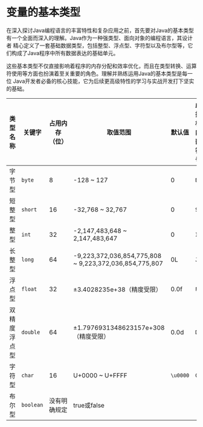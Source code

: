 # 变量的基本类型

在深入探讨Java编程语言的丰富特性和复杂应用之前，首先要对Java的基本类型有一个全面而深入的理解。Java作为一种强类型、面向对象的编程语言，其设计者
精心定义了一套基础数据类型，包括整型、浮点型、字符型以及布尔型等，它们构成了Java程序中所有数据表达的基础单元。

这些基本类型不仅直接影响着程序的内存分配和效率优化，而且在类型转换、运算符使用等方面也扮演着至关重要的角色。理解并熟练运用Java的基本类型是每一位
Java开发者必备的核心技能，它为后续更高级特性的学习与实战开发打下坚实的基础。

| 类型名称   | 关键字       | 占用内存（位） | 取值范围                                                   | 默认值      | 虚拟机内部符号 |
|--------|-----------|---------|--------------------------------------------------------|----------|---------|
| 字节型    | `byte`    | 8       | -128 ~ 127                                             | 0        | `B`     |
| 短整型    | `short`   | 16      | -32,768 ~ 32,767                                       | 0        | `S`     |
| 整型     | `int`     | 32      | -2,147,483,648 ~ 2,147,483,647                         | 0        | `I`     |
| 长整型    | `long`    | 64      | -9,223,372,036,854,775,808 ~ 9,223,372,036,854,775,807 | 0L       | `J`     |
| 浮点型    | `float`   | 32      | ±3.4028235e+38（精度受限）                                   | 0.0f     | `F`     |
| 双精度浮点型 | `double`  | 64      | ±1.7976931348623157e+308（精度受限）                         | 0.0d     | `D`     |
| 字符型    | `char`    | 16      | U+0000 ~ U+FFFF                                        | `\u0000` | `C`     |
| 布尔型    | `boolean` | 没有明确规定  | true或false                                             |          |         |